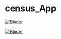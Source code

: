 # census_App

[![Binder](https://mybinder.org/badge_logo.svg)](https://mybinder.org/v2/gh/patelruhi/census_App/HEAD?urlpath=rstudio)

[![Binder](https://mybinder.org/badge_logo.svg)](https://mybinder.org/v2/gh/patelruhi/census_App/HEAD?urlpath=shiny/census_App)
